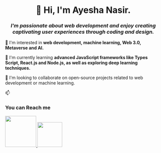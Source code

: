 
<center>
  <h1>
    👋 Hi, I'm Ayesha Nasir.
  </h1>

  <h3>
    <i>I'm passionate about web development and enjoy creating captivating user experiences through coding and design.
    </i>
  </h3>
</center>

👀 I'm interested in <b> web development, machine learning, Web 3.0, Metaverse and AI.</b>

🌱 I'm currently learning <b> advanced JavaScript frameworks like Types Script, React.js and Node.js, as well as exploring deep learning techniques.</b>

💞️ I'm looking to collaborate on open-source projects related to web development or machine learning.

📫 <h3>You can Reach me</h3>
<a href="mailto:ayeshanasir806@gmail.com"><img src="https://logohistory.net/wp-content/uploads/2023/12/Gmail-Logo.svg" height="100px" width="100px">
</a> <a href="https://www.linkedin.com/in/ayeshanasirwin/">
  <img src="https://upload.wikimedia.org/wikipedia/commons/thumb/8/81/LinkedIn_icon.svg/2048px-LinkedIn_icon.svg.png" height="80px" width="80px"> 
</a>
